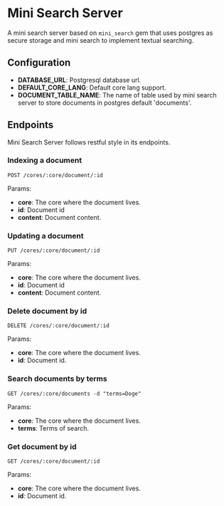 # Mini Search Server

A mini search server based on `mini_search` gem that uses postgres as secure storage and mini search
to implement textual searching.

## Configuration

  - **DATABASE_URL**: Postgresql database url.
  - **DEFAULT_CORE_LANG**: Default core lang support.
  - **DOCUMENT_TABLE_NAME**: The name of table used by mini search server to store documents in postgres default 'documents'.

## Endpoints

Mini Search Server follows restful style in its endpoints.

### Indexing a document

`POST /cores/:core/document/:id`

Params:
  - **core**: The core where the document lives.
  - **id**: Document id
  - **content**: Document content.

### Updating a document

`PUT /cores/:core/document/:id`

Params:
  - **core**: The core where the document lives.
  - **id**: Document id
  - **content**: Document content.

### Delete document by id

`DELETE /cores/:core/document/:id`

Params:
  - **core**: The core where the document lives.
  - **id**: Document id.

### Search documents by terms

`GET /cores/:core/documents -d "terms=Doge"`

Params:
  - **core**: The core where the document lives.
  - **terms**: Terms of search.

### Get document by id

`GET /cores/:core/document/:id`

Params:
  - **core**: The core where the document lives.
  - **id**: Document id.
